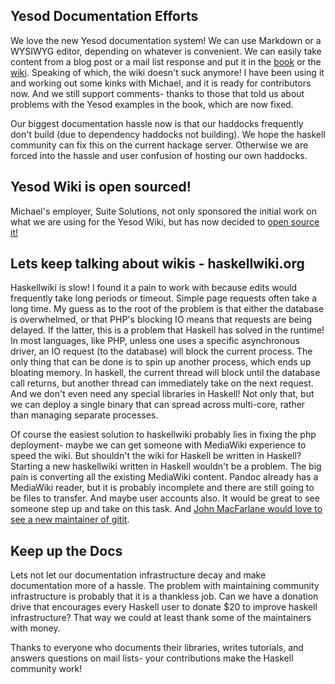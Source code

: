 ## Yesod Documentation Efforts

We love the new Yesod documentation system! We can use Markdown or a WYSIWYG editor, depending on whatever is convenient. We can easily take content from a blog post or a mail list response and put it in the [book](/book) or the [wiki](/wiki). Speaking of which, the wiki doesn't suck anymore! I have been using it and working out some kinks with Michael, and it is ready for contributors now. And we still support comments- thanks to those that told us about problems with the Yesod examples in the book, which are now fixed.

Our biggest documentation hassle now is that our haddocks frequently don't build (due to dependency haddocks not building). We hope the haskell community can fix this on the current hackage server. Otherwise we are forced into the hassle and user confusion of hosting our own haddocks.


## Yesod Wiki is open sourced!

Michael's employer, Suite Solutions, not only sponsored the initial work on what we are using for the Yesod Wiki, but has now decided to [open source it!](https://github.com/snoyberg/yesodwiki)

## Lets keep talking about wikis - haskellwiki.org

Haskellwiki is slow! I found it a pain to work with because edits would frequently take long periods or timeout. Simple page requests often take a long time. My guess as to the root of the problem is that either the database is overwhelmed, or that PHP's blocking IO means that requests are being delayed. If the latter, this is a problem that Haskell has solved in the runtime! In most languages, like PHP, unless one uses a specific asynchronous driver, an IO request (to the database) will block the current process. The only thing that can be done is to spin up another process, which ends up bloating memory. In haskell, the current thread will block until the database call returns, but another thread can immediately take on the next request. And we don't even need any special libraries in Haskell! Not only that, but we can deploy a single binary that can spread across multi-core, rather than managing separate processes.

Of course the easiest solution to haskellwiki probably lies in fixing the php deployment- maybe we can get someone with MediaWiki experience to speed the wiki. But shouldn't the wiki for Haskell be written in Haskell? Starting a new haskellwiki written in Haskell wouldn't be a problem. The big pain is converting all the existing MediaWiki content. Pandoc already has a MediaWiki reader, but it is probably incomplete and there are still going to be files to transfer. And maybe user accounts also. It would be great to see someone step up and take on this task. And [John MacFarlane would love to see a new maintainer of gitit](http://www.mail-archive.com/haskell-cafe@haskell.org/msg90810.html).


## Keep up the Docs

Lets not let our documentation infrastructure decay and make documentation more of a hassle. The problem with maintaining community infrastructure is probably that it is a thankless job. Can we have a donation drive that encourages every Haskell user to donate $20 to improve haskell infrastructure? That way we could at least thank some of the maintainers with money.

Thanks to everyone who documents their libraries, writes tutorials, and answers questions on mail lists- your contributions make the Haskell community work!